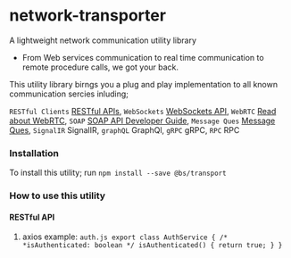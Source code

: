 # network-transporter

A lightweight network communication utility library

- From Web services communication to real time communication to remote procedure calls, we got your back.

This utility library birngs you a plug and play implementation to all known communication sercies inluding;

`RESTful Clients` <a href="https://en.wikipedia.org/wiki/REST">RESTful APIs</a>,
`WebSockets` <a href="https://developer.mozilla.org/en-US/docs/Web/API/WebSockets_API">WebSockets API</a>,
`WebRTC` <a href="https://webrtc.org/">Read about WebRTC</a>,
`SOAP` <a href="https://developer.salesforce.com/docs/atlas.en-us.api.meta/api/sforce_api_quickstart_intro.htm">SOAP API Developer Guide</a>,
`Message Ques` <a href="https://aws.amazon.com/message-queue/#:~:text=Message%20Queues&text=A%20message%20queue%20is%20a,once%2C%20by%20a%20single%20consumer.">Message Ques</a>,
`SignalIR` <a http="https://dotnet.microsoft.com/en-us/apps/aspnet/signalr">SignalIR</a>,
`graphQL` <a http="https://graphql.org/learn/">GraphQl</a>,
`gRPC` <a http="https://grpc.io/docs/">gRPC</a>,
`RPC` <a http="https://solana.com/docs/rpc">RPC</a>

### Installation
To install this utility;
run `npm install --save @bs/transport`

### How to use this utility

#### RESTful API
1. axios example:
`auth.js
export class AuthService {
    /*
    *isAuthenticated: boolean
    */
    isAuthenticated() {
        return true;
    }
}
`